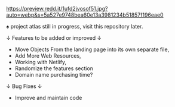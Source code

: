 https://preview.redd.it/1ufd2jvosof51.jpg?auto=webp&s=5a527e9748bea60e13a3981234b51857f196eae0

♠ project atlas still in progress, visit this repository later.

↓ Features to be added or improved ↓

- Move Objects From the landing page into its own separate file,
- Add More Web Resources,
- Working with Netlify,
- Randomize the features section
- Domain name purchasing time?

↓ Bug Fixes ↓

- Improve and maintain code
